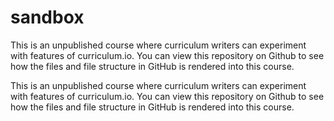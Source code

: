 # sandbox

This is an unpublished course where curriculum writers can experiment with features of curriculum.io. You can view this repository on Github to see how the files and file structure in GitHub is rendered into this course.

This is an unpublished course where curriculum writers can experiment with features of curriculum.io. You can view this repository on Github to see how the files and file structure in GitHub is rendered into this course.

